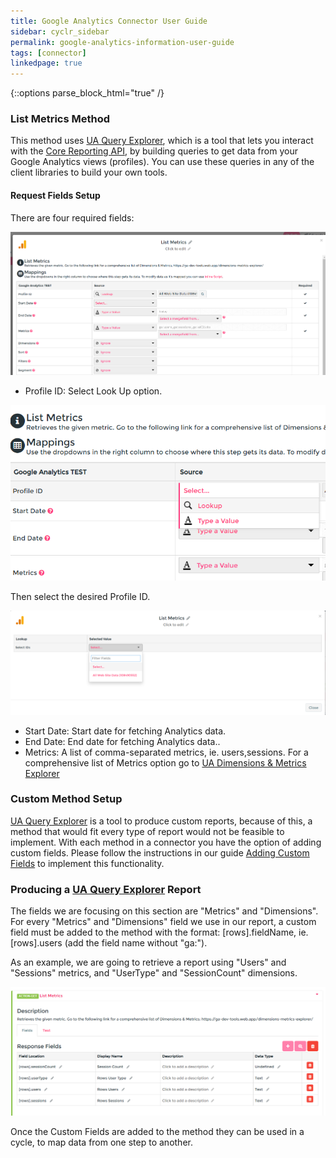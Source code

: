 ```yaml
---
title: Google Analytics Connector User Guide
sidebar: cyclr_sidebar
permalink: google-analytics-information-user-guide
tags: [connector]
linkedpage: true
---
```

{::options parse_block_html="true" /}
<section class="card">

### List Metrics Method

This method uses [UA Query Explorer](https://ga-dev-tools.web.app/query-explorer/), which is a tool that lets you interact with the [Core Reporting API](https://developers.google.com/analytics/devguides/reporting/core/v3/), by building queries to get data from your Google Analytics views (profiles). You can use these queries in any of the client libraries to build your own tools.

#### Request Fields Setup

There are four required fields:

![Set up request fields](./images/GA_List_Metrics_request_fields.png)

- Profile ID: Select Look Up option.

![Set up request fields](./images/GA_Profile_lookup.png)

Then select the desired Profile ID.

![Profile ID](./images/GA_ProfileID_select.png)

- Start Date: Start date for fetching Analytics data.
- End Date: End date for fetching Analytics data..
- Metrics: A list of comma-separated metrics, ie. users,sessions. For a comprehensive list of Metrics option go to [UA Dimensions & Metrics Explorer](https://ga-dev-tools.web.app/dimensions-metrics-explorer/)


### Custom Method Setup

[UA Query Explorer](https://ga-dev-tools.web.app/query-explorer/) is a tool to produce custom reports, because of this, a method that would fit every type of report would not be feasible to implement. With each method in a connector you have the option of adding custom fields. Please follow the instructions in our guide [Adding Custom Fields](https://docs.cyclr.com/adding-custom-fields) to implement this functionality.


### Producing a [UA Query Explorer](https://ga-dev-tools.web.app/query-explorer/) Report

The fields we are focusing on this section are "Metrics" and "Dimensions". For every "Metrics" and "Dimensions" field we use in our report, a custom field must be added to the method with the format: [rows].fieldName, ie. [rows].users (add the field name without "ga:").

As an example, we are going to retrieve a report using "Users" and "Sessions" metrics, and "UserType" and "SessionCount" dimensions.

![Added Custom Fields](./images/GA_Added_Custom_Fields.png)

Once the Custom Fields are added to the method they can be used in a cycle, to map data from one step to another.

</section>
